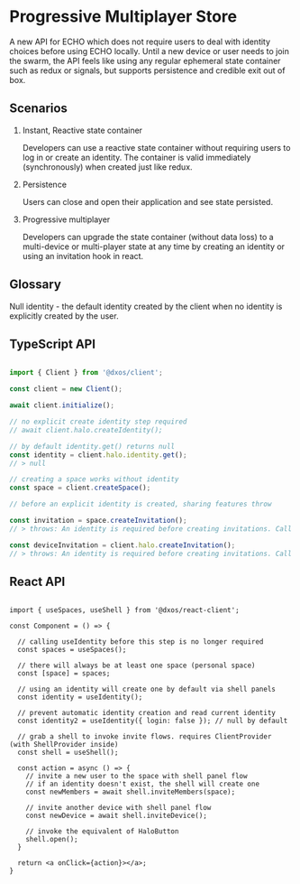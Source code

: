 # Progressive Multiplayer Store

A new API for ECHO which does not require users to deal with identity choices before using ECHO locally. Until a new device or user needs to join the swarm, the API feels like using any regular ephemeral state container such as redux or signals, but supports persistence and credible exit out of box.

## Scenarios

1. Instant, Reactive state container

    Developers can use a reactive state container without requiring users to log in or create an identity. The container is valid immediately (synchronously) when created just like redux.

2. Persistence

    Users can close and open their application and see state persisted.

3. Progressive multiplayer

    Developers can upgrade the state container (without data loss) to a multi-device or multi-player state at any time by creating an identity or using an invitation hook in react.

## Glossary
Null identity - the default identity created by the client when no identity is explicitly created by the user.

## TypeScript API

```ts

import { Client } from '@dxos/client';

const client = new Client();

await client.initialize();

// no explicit create identity step required
// await client.halo.createIdentity();

// by default identity.get() returns null
const identity = client.halo.identity.get();
// > null

// creating a space works without identity
const space = client.createSpace();

// before an explicit identity is created, sharing features throw

const invitation = space.createInvitation(); 
// > throws: An identity is required before creating invitations. Call `client.halo.createIdentity()` first.

const deviceInvitation = client.halo.createInvitation();
// > throws: An identity is required before creating invitations. Call `client.halo.createIdentity()` first.

```

## React API

```tsx

import { useSpaces, useShell } from '@dxos/react-client';

const Component = () => {

  // calling useIdentity before this step is no longer required
  const spaces = useSpaces();

  // there will always be at least one space (personal space)
  const [space] = spaces;

  // using an identity will create one by default via shell panels
  const identity = useIdentity();

  // prevent automatic identity creation and read current identity
  const identity2 = useIdentity({ login: false }); // null by default
  
  // grab a shell to invoke invite flows. requires ClientProvider (with ShellProvider inside)
  const shell = useShell();

  const action = async () => {
    // invite a new user to the space with shell panel flow
    // if an identity doesn't exist, the shell will create one
    const newMembers = await shell.inviteMembers(space);

    // invite another device with shell panel flow
    const newDevice = await shell.inviteDevice();

    // invoke the equivalent of HaloButton
    shell.open();
  }

  return <a onClick={action}></a>;
}

```